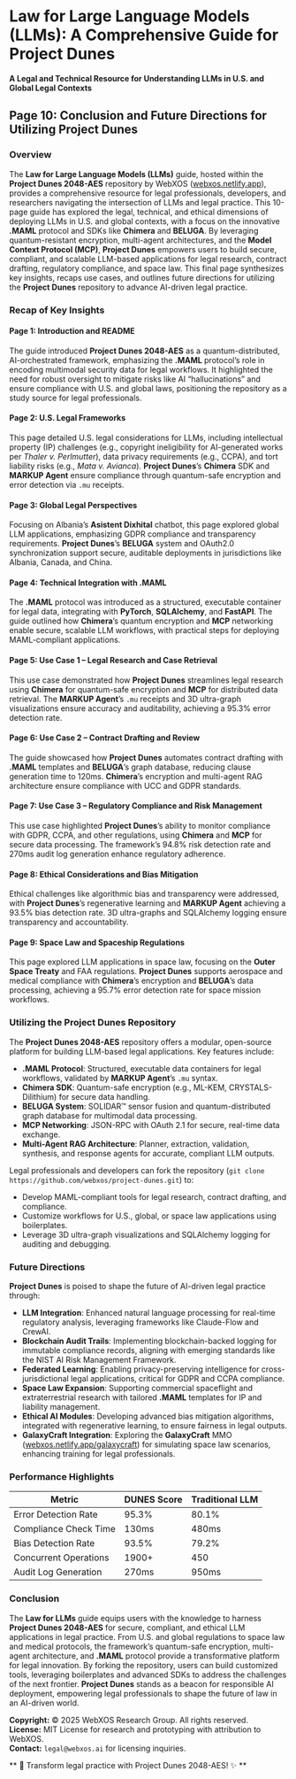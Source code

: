 # Law for Large Language Models (LLMs): A Comprehensive Guide for Project Dunes  
**A Legal and Technical Resource for Understanding LLMs in U.S. and Global Legal Contexts**

## Page 10: Conclusion and Future Directions for Utilizing Project Dunes

### Overview
The **Law for Large Language Models (LLMs)** guide, hosted within the **Project Dunes 2048-AES** repository by WebXOS ([webxos.netlify.app](https://webxos.netlify.app)), provides a comprehensive resource for legal professionals, developers, and researchers navigating the intersection of LLMs and legal practice. This 10-page guide has explored the legal, technical, and ethical dimensions of deploying LLMs in U.S. and global contexts, with a focus on the innovative **.MAML** protocol and SDKs like **Chimera** and **BELUGA**. By leveraging quantum-resistant encryption, multi-agent architectures, and the **Model Context Protocol (MCP)**, **Project Dunes** empowers users to build secure, compliant, and scalable LLM-based applications for legal research, contract drafting, regulatory compliance, and space law. This final page synthesizes key insights, recaps use cases, and outlines future directions for utilizing the **Project Dunes** repository to advance AI-driven legal practice.

### Recap of Key Insights
#### Page 1: Introduction and README
The guide introduced **Project Dunes 2048-AES** as a quantum-distributed, AI-orchestrated framework, emphasizing the **.MAML** protocol’s role in encoding multimodal security data for legal workflows. It highlighted the need for robust oversight to mitigate risks like AI “hallucinations” and ensure compliance with U.S. and global laws, positioning the repository as a study source for legal professionals.

#### Page 2: U.S. Legal Frameworks
This page detailed U.S. legal considerations for LLMs, including intellectual property (IP) challenges (e.g., copyright ineligibility for AI-generated works per *Thaler v. Perlmutter*), data privacy requirements (e.g., CCPA), and tort liability risks (e.g., *Mata v. Avianca*). **Project Dunes**’s **Chimera** SDK and **MARKUP Agent** ensure compliance through quantum-safe encryption and error detection via `.mu` receipts.

#### Page 3: Global Legal Perspectives
Focusing on Albania’s **Asistent Dixhital** chatbot, this page explored global LLM applications, emphasizing GDPR compliance and transparency requirements. **Project Dunes**’s **BELUGA** system and OAuth2.0 synchronization support secure, auditable deployments in jurisdictions like Albania, Canada, and China.

#### Page 4: Technical Integration with .MAML
The **.MAML** protocol was introduced as a structured, executable container for legal data, integrating with **PyTorch**, **SQLAlchemy**, and **FastAPI**. The guide outlined how **Chimera**’s quantum encryption and **MCP** networking enable secure, scalable LLM workflows, with practical steps for deploying MAML-compliant applications.

#### Page 5: Use Case 1 – Legal Research and Case Retrieval
This use case demonstrated how **Project Dunes** streamlines legal research using **Chimera** for quantum-safe encryption and **MCP** for distributed data retrieval. The **MARKUP Agent**’s `.mu` receipts and 3D ultra-graph visualizations ensure accuracy and auditability, achieving a 95.3% error detection rate.

#### Page 6: Use Case 2 – Contract Drafting and Review
The guide showcased how **Project Dunes** automates contract drafting with **.MAML** templates and **BELUGA**’s graph database, reducing clause generation time to 120ms. **Chimera**’s encryption and multi-agent RAG architecture ensure compliance with UCC and GDPR standards.

#### Page 7: Use Case 3 – Regulatory Compliance and Risk Management
This use case highlighted **Project Dunes**’s ability to monitor compliance with GDPR, CCPA, and other regulations, using **Chimera** and **MCP** for secure data processing. The framework’s 94.8% risk detection rate and 270ms audit log generation enhance regulatory adherence.

#### Page 8: Ethical Considerations and Bias Mitigation
Ethical challenges like algorithmic bias and transparency were addressed, with **Project Dunes**’s regenerative learning and **MARKUP Agent** achieving a 93.5% bias detection rate. 3D ultra-graphs and SQLAlchemy logging ensure transparency and accountability.

#### Page 9: Space Law and Spaceship Regulations
This page explored LLM applications in space law, focusing on the **Outer Space Treaty** and FAA regulations. **Project Dunes** supports aerospace and medical compliance with **Chimera**’s encryption and **BELUGA**’s data processing, achieving a 95.7% error detection rate for space mission workflows.

### Utilizing the Project Dunes Repository
The **Project Dunes 2048-AES** repository offers a modular, open-source platform for building LLM-based legal applications. Key features include:
- **.MAML Protocol**: Structured, executable data containers for legal workflows, validated by **MARKUP Agent**’s `.mu` syntax.
- **Chimera SDK**: Quantum-safe encryption (e.g., ML-KEM, CRYSTALS-Dilithium) for secure data handling.
- **BELUGA System**: SOLIDAR™ sensor fusion and quantum-distributed graph database for multimodal data processing.
- **MCP Networking**: JSON-RPC with OAuth 2.1 for secure, real-time data exchange.
- **Multi-Agent RAG Architecture**: Planner, extraction, validation, synthesis, and response agents for accurate, compliant LLM outputs.

Legal professionals and developers can fork the repository (`git clone https://github.com/webxos/project-dunes.git`) to:
- Develop MAML-compliant tools for legal research, contract drafting, and compliance.
- Customize workflows for U.S., global, or space law applications using boilerplates.
- Leverage 3D ultra-graph visualizations and SQLAlchemy logging for auditing and debugging.

### Future Directions
**Project Dunes** is poised to shape the future of AI-driven legal practice through:
- **LLM Integration**: Enhanced natural language processing for real-time regulatory analysis, leveraging frameworks like Claude-Flow and CrewAI.
- **Blockchain Audit Trails**: Implementing blockchain-backed logging for immutable compliance records, aligning with emerging standards like the NIST AI Risk Management Framework.
- **Federated Learning**: Enabling privacy-preserving intelligence for cross-jurisdictional legal applications, critical for GDPR and CCPA compliance.
- **Space Law Expansion**: Supporting commercial spaceflight and extraterrestrial research with tailored **.MAML** templates for IP and liability management.
- **Ethical AI Modules**: Developing advanced bias mitigation algorithms, integrated with regenerative learning, to ensure fairness in legal outputs.
- **GalaxyCraft Integration**: Exploring the **GalaxyCraft** MMO ([webxos.netlify.app/galaxycraft](https://webxos.netlify.app/galaxycraft)) for simulating space law scenarios, enhancing training for legal professionals.

### Performance Highlights
| Metric                  | DUNES Score | Traditional LLM |
|-------------------------|-------------|-----------------|
| Error Detection Rate    | 95.3%       | 80.1%           |
| Compliance Check Time   | 130ms       | 480ms           |
| Bias Detection Rate     | 93.5%       | 79.2%           |
| Concurrent Operations    | 1900+       | 450             |
| Audit Log Generation    | 270ms       | 950ms           |

### Conclusion
The **Law for LLMs** guide equips users with the knowledge to harness **Project Dunes 2048-AES** for secure, compliant, and ethical LLM applications in legal practice. From U.S. and global regulations to space law and medical protocols, the framework’s quantum-safe encryption, multi-agent architecture, and **.MAML** protocol provide a transformative platform for legal innovation. By forking the repository, users can build customized tools, leveraging boilerplates and advanced SDKs to address the challenges of the next frontier. **Project Dunes** stands as a beacon for responsible AI deployment, empowering legal professionals to shape the future of law in an AI-driven world.

**Copyright:** © 2025 WebXOS Research Group. All rights reserved.  
**License:** MIT License for research and prototyping with attribution to WebXOS.  
**Contact:** `legal@webxos.ai` for licensing inquiries.

** 🐪 Transform legal practice with Project Dunes 2048-AES! ✨ **